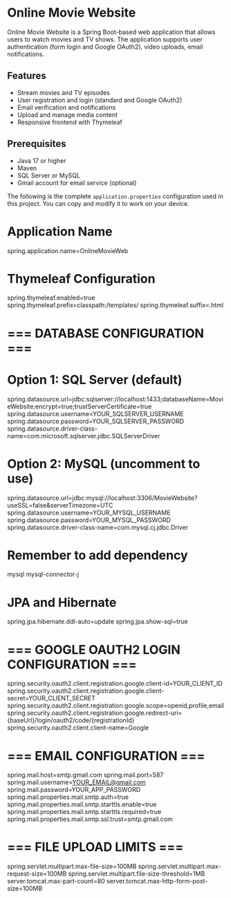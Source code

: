 # Online Movie Website

Online Movie Website is a Spring Boot-based web application that allows users to watch movies and TV shows. The application supports user authentication (form login and Google OAuth2), video uploads, email notifications.

## Features

- Stream movies and TV episodes
- User registration and login (standard and Google OAuth2)
- Email verification and notifications
- Upload and manage media content
- Responsive frontend with Thymeleaf

## Prerequisites

- Java 17 or higher
- Maven
- SQL Server or MySQL
- Gmail account for email service (optional)

The following is the complete `application.properties` configuration used in this project. You can copy and modify it to work on your device.

# Application Name
spring.application.name=OnlineMovieWeb

# Thymeleaf Configuration
spring.thymeleaf.enabled=true
spring.thymeleaf.prefix=classpath:/templates/
spring.thymeleaf.suffix=.html

# === DATABASE CONFIGURATION ===

# Option 1: SQL Server (default)
spring.datasource.url=jdbc:sqlserver://localhost:1433;databaseName=MovieWebsite;encrypt=true;trustServerCertificate=true
spring.datasource.username=YOUR_SQLSERVER_USERNAME
spring.datasource.password=YOUR_SQLSERVER_PASSWORD
spring.datasource.driver-class-name=com.microsoft.sqlserver.jdbc.SQLServerDriver

# Option 2: MySQL (uncomment to use)
spring.datasource.url=jdbc:mysql://localhost:3306/MovieWebsite?useSSL=false&serverTimezone=UTC
spring.datasource.username=YOUR_MYSQL_USERNAME
spring.datasource.password=YOUR_MYSQL_PASSWORD
spring.datasource.driver-class-name=com.mysql.cj.jdbc.Driver
# Remember to add dependency
<dependency>
    <groupId>mysql</groupId>
    <artifactId>mysql-connector-j</artifactId>
</dependency>


# JPA and Hibernate
spring.jpa.hibernate.ddl-auto=update
spring.jpa.show-sql=true

# === GOOGLE OAUTH2 LOGIN CONFIGURATION ===
spring.security.oauth2.client.registration.google.client-id=YOUR_CLIENT_ID
spring.security.oauth2.client.registration.google.client-secret=YOUR_CLIENT_SECRET
spring.security.oauth2.client.registration.google.scope=openid,profile,email
spring.security.oauth2.client.registration.google.redirect-uri={baseUrl}/login/oauth2/code/{registrationId}
spring.security.oauth2.client.client-name=Google

# === EMAIL CONFIGURATION ===
spring.mail.host=smtp.gmail.com
spring.mail.port=587
spring.mail.username=YOUR_EMAIL@gmail.com
spring.mail.password=YOUR_APP_PASSWORD
spring.mail.properties.mail.smtp.auth=true
spring.mail.properties.mail.smtp.starttls.enable=true
spring.mail.properties.mail.smtp.starttls.required=true
spring.mail.properties.mail.smtp.ssl.trust=smtp.gmail.com

# === FILE UPLOAD LIMITS ===
spring.servlet.multipart.max-file-size=100MB
spring.servlet.multipart.max-request-size=100MB
spring.servlet.multipart.file-size-threshold=1MB
server.tomcat.max-part-count=80
server.tomcat.max-http-form-post-size=100MB

